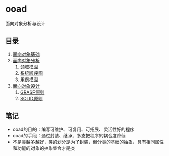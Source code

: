 # ooad
面向对象分析与设计


## 目录
1. [面向对象基础](%E9%9D%A2%E5%90%91%E5%AF%B9%E8%B1%A1%E5%9F%BA%E7%A1%80.md)
2. [面向对象分析](%E9%9D%A2%E5%90%91%E5%AF%B9%E8%B1%A1%E5%88%86%E6%9E%90.md)
   1. [领域模型](%E9%A2%86%E5%9F%9F%E6%A8%A1%E5%9E%8B.md)
   2. [系统顺序图](%E7%B3%BB%E7%BB%9F%E9%A1%BA%E5%BA%8F%E5%9B%BE.md)
   3. [用例模型](%E7%94%A8%E4%BE%8B%E6%A8%A1%E5%9E%8B.md)
3. [面向对象设计](%E9%9D%A2%E5%90%91%E5%AF%B9%E8%B1%A1%E8%AE%BE%E8%AE%A1.md)
   1. [GRASP原则](GRASP%E5%8E%9F%E5%88%99.md)
   2. [SOLID原则](SOLID%E5%8E%9F%E5%88%99.md)



## 笔记
* ooad的目的：编写可维护、可复用、可拓展、灵活性好的程序
* ooad的手段：通过封装、继承、多态把程序的耦合度降低
* 不是类越多越好，类的划分是为了封装，但分类的基础的抽象，具有相同属性和功能的对象的抽象集合才是类